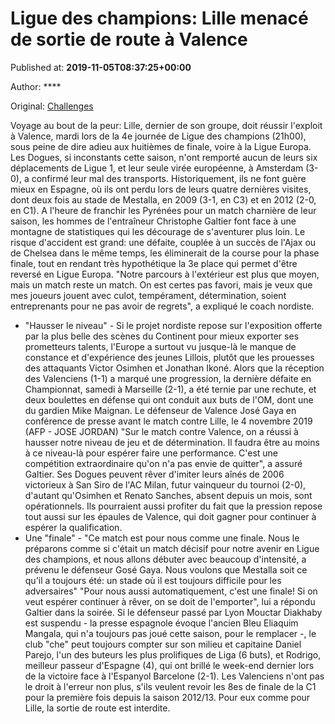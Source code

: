 
# Ligue des champions: Lille menacé de sortie de route à Valence

Published at: **2019-11-05T08:37:25+00:00**

Author: ****

Original: [Challenges](https://www.challenges.fr/sport/ligue-des-champions-lille-menace-de-sortie-de-route-a-valence_683179)

Voyage au bout de la peur: Lille, dernier de son groupe, doit réussir l'exploit à Valence, mardi lors de la 4e journée de Ligue des champions (21h00), sous peine de dire adieu aux huitièmes de finale, voire à la Ligue Europa.
Les Dogues, si inconstants cette saison, n'ont remporté aucun de leurs six déplacements de Ligue 1, et leur seule virée européenne, à Amsterdam (3-0), a confirmé leur mal des transports.
Historiquement, ils ne font guère mieux en Espagne, où ils ont perdu lors de leurs quatre dernières visites, dont deux fois au stade de Mestalla, en 2009 (3-1, en C3) et en 2012 (2-0, en C1).
A l'heure de franchir les Pyrénées pour un match charnière de leur saison, les hommes de l'entraîneur Christophe Galtier font face à une montagne de statistiques qui les décourage de s'aventurer plus loin.
Le risque d'accident est grand: une défaite, couplée à un succès de l'Ajax ou de Chelsea dans le même temps, les éliminerait de la course pour la phase finale, tout en rendant très hypothétique la 3e place qui permet d'être reversé en Ligue Europa.
"Notre parcours à l'extérieur est plus que moyen, mais un match reste un match. On est certes pas favori, mais je veux que mes joueurs jouent avec culot, tempérament, détermination, soient entreprenants pour ne pas avoir de regrets", a expliqué le coach nordiste.
- "Hausser le niveau" -
Si le projet nordiste repose sur l'exposition offerte par la plus belle des scènes du Continent pour mieux exporter ses prometteurs talents, l'Europe a surtout vu jusque-là le manque de constance et d'expérience des jeunes Lillois, plutôt que les prouesses des attaquants Victor Osimhen et Jonathan Ikoné.
Alors que la réception des Valenciens (1-1) a marqué une progression, la dernière défaite en Championnat, samedi à Marseille (2-1), a été ternie par une rechute, et deux boulettes en défense qui ont conduit aux buts de l'OM, dont une du gardien Mike Maignan.
Le défenseur de Valence José Gaya en conférence de presse avant le match contre Lille, le 4 novembre 2019 (AFP - JOSE JORDAN)
"Sur le match contre Valence, on a réussi à hausser notre niveau de jeu et de détermination. Il faudra être au moins à ce niveau-là pour espérer faire une performance. C'est une compétition extraordinaire qu'on n'a pas envie de quitter", a assuré Galtier.
Ses Dogues peuvent rêver d'imiter leurs aînés de 2006 victorieux à San Siro de l'AC Milan, futur vainqueur du tournoi (2-0), d'autant qu'Osimhen et Renato Sanches, absent depuis un mois, sont opérationnels.
Ils pourraient aussi profiter du fait que la pression repose tout aussi sur les épaules de Valence, qui doit gagner pour continuer à espérer la qualification.
- Une "finale" -
"Ce match est pour nous comme une finale. Nous le préparons comme si c'était un match décisif pour notre avenir en Ligue des champions, et nous allons débuter avec beaucoup d'intensité, a prévenu le défenseur Gosé Gaya. Nous voulons que Mestalla soit ce qu'il a toujours été: un stade où il est toujours difficile pour les adversaires"
"Pour nous aussi automatiquement, c'est une finale! Si on veut espérer continuer à rêver, on se doit de l'emporter", lui a répondu Galtier dans la soirée.
Si le défenseur passé par Lyon Mouctar Diakhaby est suspendu - la presse espagnole évoque l'ancien Bleu Eliaquim Mangala, qui n'a toujours pas joué cette saison, pour le remplacer -, le club "che" peut toujours compter sur son milieu et capitaine Daniel Parejo, l'un des buteurs les plus prolifiques de Liga (6 buts), et Rodrigo, meilleur passeur d'Espagne (4), qui ont brillé le week-end dernier lors de la victoire face à l'Espanyol Barcelone (2-1).
Les Valenciens n'ont pas le droit à l'erreur non plus, s'ils veulent revoir les 8es de finale de la C1 pour la première fois depuis la saison 2012/13. Pour eux comme pour Lille, la sortie de route est interdite.
